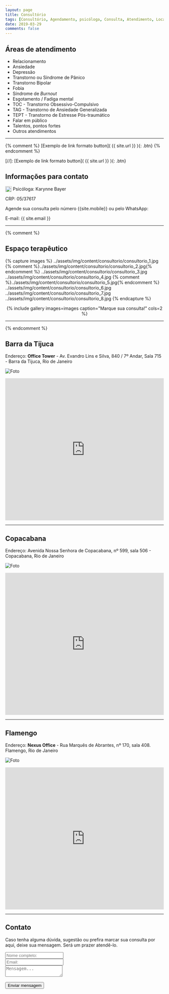 ```yaml
---
layout: page
title: Consultório
tags: [Consultório, Agendamento, psicóloga, Consulta, Atendimento, Localização]
date: 2019-03-29
comments: false
--- 
```


## Áreas de atendimento

* Relacionamento
* Ansiedade
* Depressão
* Transtorno ou Síndrome de Pânico
* Transtorno Bipolar
* Fobia
* Síndrome de *Burnout*
* Esgotamento / Fadiga mental
* TOC - Transtorno Obsessivo-Compulsivo
* TAG - Transtorno de Ansiedade Generalizada
* TEPT - Transtorno de Estresse Pós-traumático
* Falar em público
* Talentos, pontos fortes
* Outros atendimentos

---

{% comment %}
[Exemplo de link formato button]( {{ site.url }} ){: .btn}
{% endcomment %}

[//]: [Exemplo de link formato button]( {{ site.url }} ){: .btn}

## Informações para contato

<img style="width: 20px; height: 18px;float: left;" src="{{ site.url }}/favicon-psicologia-50x50.png">&nbsp;Psicóloga: Karynne Bayer

<i class="fas fa-brain fa-lg"></i> CRP: 05/37617

<i class="fab fa-whatsapp fa-lg"></i> Agende sua consulta pelo número {{site.mobile}} ou pelo WhatsApp: 

<i class="fas fa-envelope fa-lg"></i> E-mail: {{ site.email }}

---
{% comment %}
## Espaço terapêutico

{% capture images %}
    ../assets/img/content/consultorio/consultorio_1.jpg
    {% comment %}../assets/img/content/consultorio/consultorio_2.jpg{% endcomment %}
    ../assets/img/content/consultorio/consultorio_3.jpg
    ../assets/img/content/consultorio/consultorio_4.jpg
    {% comment %}../assets/img/content/consultorio/consultorio_5.jpg{% endcomment %}
    ../assets/img/content/consultorio/consultorio_6.jpg
    ../assets/img/content/consultorio/consultorio_7.jpg
    ../assets/img/content/consultorio/consultorio_8.jpg
{% endcapture %}
<div style="text-align: center;">{% include gallery images=images caption="Marque sua consulta!" cols=2 %}</div>

---
{% endcomment %}
## Barra da Tijuca

<i class="fas fa-map-marker-alt fa-lg"></i> Endereço: **Office Tower** - Av. Evandro Lins e Silva, 840 / 7º Andar, Sala 715 - Barra da Tijuca, Rio de Janeiro

![Foto](../assets/img/content/consultorio/Barra_da_Tijuca.jpg) 

<iframe src="https://www.google.com/maps/embed?pb=!1m18!1m12!1m3!1d486.36577377518364!2d-43.32650881377901!3d-23.003743731981494!2m3!1f0!2f0!3f0!3m2!1i1024!2i768!4f13.1!3m3!1m2!1s0x9bd0a6cce79395%3A0x187f417d257fc2b3!2sOffice+Tower!5e0!3m2!1spt-BR!2sbr!4v1554051902313!5m2!1spt-BR!2sbr" width="100%" height="450" frameborder="0" style="border:0" allowfullscreen></iframe>

---

## Copacabana

<i class="fas fa-map-marker-alt fa-lg"></i> Endereço: Avenida Nossa Senhora de Copacabana, nº 599, sala 506 - Copacabana, Rio de Janeiro

![Foto](../assets/img/content/consultorio/Copacabana.jpg) 


<iframe src="https://www.google.com/maps/embed?pb=!1m18!1m12!1m3!1d3673.4599645391468!2d-43.18748884980977!3d-22.970107545833738!2m3!1f0!2f0!3f0!3m2!1i1024!2i768!4f13.1!3m3!1m2!1s0x9bd55aa54ac11f%3A0x6e8d39f27397fed!2sAv.%20Nossa%20Sra.%20de%20Copacabana%2C%20599%20-%20Copacabana%2C%20Rio%20de%20Janeiro%20-%20RJ%2C%2022020-001!5e0!3m2!1spt-BR!2sbr!4v1578242143987!5m2!1spt-BR!2sbr" width="100%" height="450" frameborder="0" style="border:0;" allowfullscreen=""></iframe>

---

## Flamengo

<i class="fas fa-map-marker-alt fa-lg"></i> Endereço: **Nexus Office** - Rua Marquês de Abrantes, nº 170, sala 408. Flamengo, Rio de Janeiro

![Foto](../assets/img/content/consultorio/Flamengo.jpg) 


<iframe src="https://www.google.com/maps/embed?pb=!1m18!1m12!1m3!1d3674.3070775018095!2d-43.180462449810534!3d-22.938915344710768!2m3!1f0!2f0!3f0!3m2!1i1024!2i768!4f13.1!3m3!1m2!1s0x997f8969b3a329%3A0x4b544087eeb02b68!2sNexus%20Offices!5e0!3m2!1spt-BR!2sbr!4v1578242471278!5m2!1spt-BR!2sbr" width="100%" height="450" frameborder="0" style="border:0;" allowfullscreen=""></iframe>

---

## Contato

<p>Caso tenha alguma dúvida, sugestão ou prefira marcar sua consulta por aqui, deixe sua mensagem. Será um prazer atendê-lo.</p>

<form method="post" action="https://formspree.io/{{ site.email }}">
  <div class="row">
    <div class="6u 12u$(mobile)"><input type="text" name="Nome" placeholder="Nome completo: " /></div>
    <div class="6u$ 12u$(mobile)"><input type="text" name="Email" placeholder="Email: " /></div>
    <div class="12u$">
      <textarea name="Mensagem" placeholder="Mensagem..."></textarea>
    </div>
    <div class="12u$">
      <br>  
      <input class="btn_contact" type="submit" value="Enviar mensagem" />
    </div>
  </div>
</form>